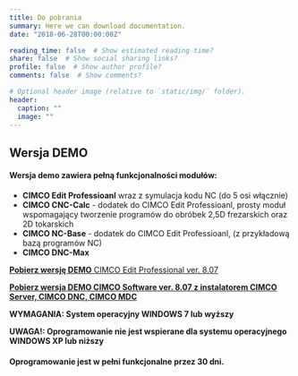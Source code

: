 ```yaml
---
title: Do pobrania
summary: Here we can download documentation.
date: "2018-06-28T00:00:00Z"

reading_time: false  # Show estimated reading time?
share: false  # Show social sharing links?
profile: false  # Show author profile?
comments: false  # Show comments?

# Optional header image (relative to `static/img/` folder).
header:
  caption: ""
  image: ""
---
```

## **Wersja DEMO**
#### Wersja demo zawiera pełną funkcjonalności modułów:


* **CIMCO Edit Professioanl** wraz z symulacja kodu NC (do 5 osi włącznie)
* **CIMCO CNC-Calc** - dodatek do CIMCO Edit Professioanl, prosty moduł wspomagający tworzenie programów do obróbek 2,5D frezarskich oraz 2D tokarskich
* **CIMCO NC-Base** - dodatek do CIMCO Edit Professioanl, (z przykładową bazą programów NC)
* **CIMCO DNC-Max**

[**Pobierz wersję DEMO** CIMCO Edit Professional ver. 8.07](https://www.cimco.com/download/registration/?p=edit&v=8.07.15&rid=22318)


[**Pobierz wersja DEMO CIMCO Software ver. 8.07 z instalatorem CIMCO Server, CIMCO DNC, CIMCO MDC**](https://www.cimco.com/download/registration/?p=software&v=8.07.15&rid=22318)


**WYMAGANIA: System operacyjny WINDOWS 7 lub wyższy**

**UWAGA!: Oprogramowanie nie jest wspierane dla systemu operacyjnego WINDOWS XP lub niższy**




#### Oprogramowanie jest w pełni funkcjonalne przez 30 dni.
